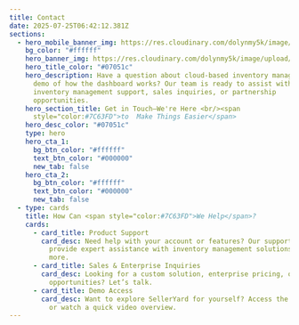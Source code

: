 ```yaml
---
title: Contact
date: 2025-07-25T06:42:12.381Z
sections:
  - hero_mobile_banner_img: https://res.cloudinary.com/dolynmy5k/image/upload/v1751368351/Frame_338_1_txtrhh.png
    bg_color: "#ffffff"
    hero_banner_img: https://res.cloudinary.com/dolynmy5k/image/upload/v1751277056/Frame_3381_vakqzi.png
    hero_title_color: "#07051c"
    hero_description: Have a question about cloud-based inventory management? Need a
      demo of how the dashboard works? Our team is ready to assist with
      inventory management support, sales inquiries, or partnership
      opportunities.
    hero_section_title: Get in Touch—We're Here <br/><span
      style="color:#7C63FD">to  Make Things Easier</span>
    hero_desc_color: "#07051c"
    type: hero
    hero_cta_1:
      bg_btn_color: "#ffffff"
      text_btn_color: "#000000"
      new_tab: false
    hero_cta_2:
      bg_btn_color: "#ffffff"
      text_btn_color: "#000000"
      new_tab: false
  - type: cards
    title: How Can <span style="color:#7C63FD">We Help</span>?
    cards:
      - card_title: Product Support
        card_desc: Need help with your account or features? Our support team is here to
          provide expert assistance with inventory management solutions and
          more.
      - card_title: Sales & Enterprise Inquiries
        card_desc: Looking for a custom solution, enterprise pricing, or partnership
          opportunities? Let’s talk.
      - card_title: Demo Access
        card_desc: Want to explore SellerYard for yourself? Access the interactive demo
          or watch a quick video overview.
---
```

